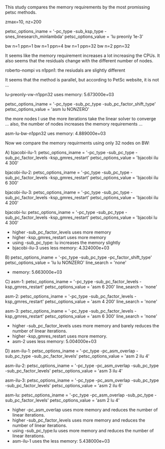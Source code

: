 This study compares the memory requirements by the most promissing petsc methods.

zmax=10, nz=200

petsc_options_iname = '-pc_type -sub_ksp_type -snes_linesearch_minlambda'
petsc_options_value = 'lu       preonly       1e-3'

bw n=1 ppn=1
bw n=1 ppn=4
bw n=1 ppn=32
bw n=2 ppn=32

It seems like the memory requirement increases a lot increasing the CPUs.
It also seems that the residuals change with the different number of nodes.

roberto-nompi vs n1ppn1: the resiudals are slightly different

It seems that the method is parallel, but according to PetSc website, it is not ...

lu-preonly-vw-n1ppn32 uses memory: 5.673000e+03



petsc_options_iname = '-pc_type -sub_pc_type -sub_pc_factor_shift_type'
petsc_options_value = 'asm      lu           NONZERO'

the more nodes I use the more iterations take the linear solver to converge ...
also, the number of nodes increases the memory requirements ...

asm-lu-bw-n1ppn32 ues memory: 4.889000e+03

Now we compare the memory requirments using only 32 nodes on BW:

A)
bjacobi-ilu-1:
petsc_options_iname = '-pc_type -sub_pc_type -sub_pc_factor_levels -ksp_gmres_restart'
petsc_options_value = 'bjacobi  ilu          4                     300'

bjacobi-ilu-2:
petsc_options_iname = '-pc_type -sub_pc_type -sub_pc_factor_levels -ksp_gmres_restart'
petsc_options_value = 'bjacobi  ilu          6                     300'

bjacobi-ilu-3:
petsc_options_iname = '-pc_type -sub_pc_type -sub_pc_factor_levels -ksp_gmres_restart'
petsc_options_value = 'bjacobi  ilu          4                     200'

bjacobi-lu:
petsc_options_iname = '-pc_type -sub_pc_type -sub_pc_factor_levels -ksp_gmres_restart'
petsc_options_value = 'bjacobi  lu           4                     300'

* higher -sub_pc_factor_levels uses more memory
* higher -ksp_gmres_restart uses more memory
* using -sub_pc_type: lu increases the memory slightly
* bjacobi-ilu-3 uses less memory: 4.324000e+03

B)
petsc_options_iname = '-pc_type -sub_pc_type -pc_factor_shift_type'
petsc_options_value = 'lu       lu           NONZERO'
line_search = 'none'

* memory: 5.663000e+03

C)
asm-1:
petsc_options_iname = '-pc_type -sub_pc_factor_levels -ksp_gmres_restart'
petsc_options_value = 'asm      6                     200'
line_search = 'none'

asm-2:
petsc_options_iname = '-pc_type -sub_pc_factor_levels -ksp_gmres_restart'
petsc_options_value = 'asm      4                     200'
line_search = 'none'

asm-3:
petsc_options_iname = '-pc_type -sub_pc_factor_levels -ksp_gmres_restart'
petsc_options_value = 'asm      6                     300'
line_search = 'none'

* higher -sub_pc_factor_levels uses more memory and barely reduces the number of linear iterations.
* higher -ksp_gmres_restart uses more memory.
* asm-2 uses less memory: 5.004000e+03

D)
asm-ilu-1:
petsc_options_iname = '-pc_type -pc_asm_overlap -sub_pc_type -sub_pc_factor_levels'
petsc_options_value = 'asm      2               ilu          4'

asm-ilu-2:
petsc_options_iname = '-pc_type -pc_asm_overlap -sub_pc_type -sub_pc_factor_levels'
petsc_options_value = 'asm      3               ilu          4'

asm-ilu-3:
petsc_options_iname = '-pc_type -pc_asm_overlap -sub_pc_type -sub_pc_factor_levels'
petsc_options_value = 'asm      2               ilu          6'

asm-lu:
petsc_options_iname = '-pc_type -pc_asm_overlap -sub_pc_type -sub_pc_factor_levels'
petsc_options_value = 'asm      2               lu           4'

* higher -pc_asm_overlap uses more memory and reduces the number of linear iterations.
* higher -sub_pc_factor_levels uses more memory and reduces the number of linear iterations.
* using -sub_pc_type:lu uses more memory and reduces the number of linear iterations.
* asm-ilu-1 uses the less memory: 5.438000e+03
